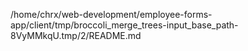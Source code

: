 /home/chrx/web-development/employee-forms-app/client/tmp/broccoli_merge_trees-input_base_path-8VyMMkqU.tmp/2/README.md